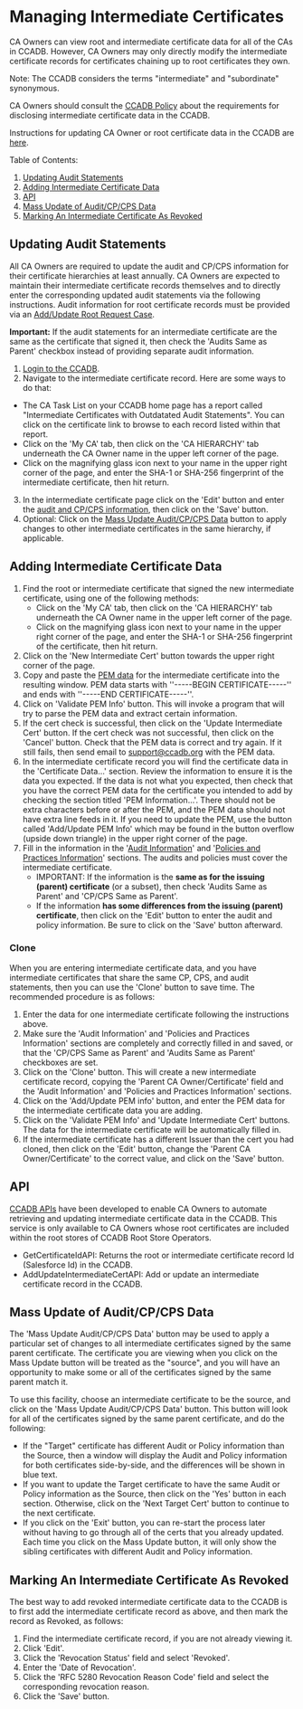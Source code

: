 # Managing Intermediate Certificates #

CA Owners can view root and intermediate certificate data for all of the CAs in
CCADB. However, CA Owners may only directly modify the intermediate certificate
records for certificates chaining up to root certificates they own.

Note: The CCADB considers the terms "intermediate" and "subordinate" synonymous.

CA Owners should consult the [CCADB Policy](/policy#4-intermediate-certificates)
about the requirements for disclosing intermediate certificate data 
in the CCADB.

Instructions for updating CA Owner or root certificate data in the CCADB are 
[here](updates).

Table of Contents:
1. [Updating Audit Statements](intermediates#updating-audit-statements)
2. [Adding Intermediate Certificate Data](intermediates#adding-intermediate-certificate-data)
3. [API](intermediates#api)
4. [Mass Update of Audit/CP/CPS Data](intermediates#mass-update-of-auditcpcps-data)
5. [Marking An Intermediate Certificate As Revoked](intermediates#marking-an-intermediate-certificate-as-revoked)

## Updating Audit Statements ##

All CA Owners are required to update the audit and CP/CPS information for their 
certificate hierarchies at least annually. CA Owners are expected to maintain their 
intermediate certificate records themselves and to directly enter the 
corresponding updated audit statements via the following instructions. 
Audit information for root certificate records must be provided via an 
[Add/Update Root Request Case](updates).

**Important:** If the audit statements for an intermediate certificate are the 
same as the certificate that signed it, then check the 'Audits Same as Parent' 
checkbox instead of providing separate audit information.

1. [Login to the CCADB](getting-started).
2. Navigate to the intermediate certificate record. Here are some ways to do that:
* The CA Task List on your CCADB home page has a report called "Intermediate
Certificates with Outdatated Audit Statements". You can click on the certificate link
to browse to each record listed within that report.
* Click on the 'My CA' tab, then click on the 'CA HIERARCHY' tab underneath the CA
Owner name in the upper left corner of the page.
* Click on the magnifying glass icon next to your name in the upper right corner
   of the page, and enter the SHA-1 or SHA-256 fingerprint of the intermediate certificate,
   then hit return.
3. In the intermediate certificate page click on the 'Edit' button and enter the 
[audit and CP/CPS information](fields), then click on the 'Save' button.
4. Optional: Click on the [Mass Update Audit/CP/CPS Data](intermediates#mass-update-of-auditcpcps-data) button to apply changes to other intermediate certificates in the same hierarchy, if applicable.

## Adding Intermediate Certificate Data ##

1. Find the root or intermediate certificate that signed the new intermediate
   certificate, using one of the following methods:
   * Click on the 'My CA' tab, then click on the 'CA HIERARCHY' tab underneath the CA
   Owner name in the upper left corner of the page.
   * Click on the magnifying glass icon next to your name in the upper right corner
      of the page, and enter the SHA-1 or SHA-256 fingerprint of the certificate,
      then hit return.
2. Click on the 'New Intermediate Cert' button towards the upper right corner
   of the page. 
3. Copy and paste the [PEM data](fields#pem-data) for the intermediate
   certificate into the resulting window. PEM data starts with
   ''-----BEGIN CERTIFICATE-----'' and ends with ''-----END CERTIFICATE-----''.
4. Click on 'Validate PEM Info' button. This will invoke a program that will
   try to parse the PEM data and extract certain information.
5.  If the cert check is successful, then click on the 'Update Intermediate
   Cert' button. If the cert check was not successful, then click on the
   'Cancel' button. Check that the PEM data is correct and try again.
   If it still fails, then send email to support@ccadb.org with the PEM data.
6. In the intermediate certificate record you will find the certificate data
   in the 'Certificate Data...' section. Review the information to ensure it is 
   the data you expected. If the data is not what you expected, then check 
   that you have the correct PEM data for the certificate you intended to add
   by checking the section titled 'PEM Information...'. There should
   not be extra characters before or after the PEM, and the PEM data should not
   have extra line feeds in it. If you need to update the PEM, use the 
   button called 'Add/Update PEM Info' which may be found in the button overflow
   (upside down triangle) in the upper right corner of the page.
7. Fill in the information in the '[Audit Information](fields#audit-information)' and '[Policies and Practices
   Information](fields#policies-and-practices-information)' sections. The
   audits and policies must cover the intermediate certificate.
    * IMPORTANT: If the information is the **same as for the issuing (parent)
      certificate** (or a subset), then check 'Audits Same as Parent' and 'CP/CPS Same as Parent'.
    * If the information **has some differences from the issuing (parent)
      certificate**, then click on the 'Edit' button to enter the audit and
      policy information. Be sure to click on the 'Save' button afterward. 

### Clone ###

When you are entering intermediate certificate data, and you have intermediate
certificates that share the same CP, CPS, and audit statements, then you can
use the 'Clone' button to save time. The recommended procedure is as follows:

1. Enter the data for one intermediate certificate following the instructions
   above.
2. Make sure the 'Audit Information' and 'Policies and Practices Information'
   sections are completely and correctly filled in and saved, or that the
   'CP/CPS Same as Parent' and 'Audits Same as Parent' checkboxes are set.
3. Click on the 'Clone' button. This will create a new intermediate
   certificate record, copying the 'Parent CA Owner/Certificate' field and the
   'Audit Information' and 'Policies and Practices Information' sections.
4. Click on the 'Add/Update PEM info' button, and enter the PEM data for the
   intermediate certificate data you are adding.
5. Click on the 'Validate PEM Info' and 'Update Intermediate Cert' buttons.
   The data for the intermediate certificate will be automatically filled in.
6. If the intermediate certificate has a different Issuer than the cert you
   had cloned, then click on the 'Edit' button, change the 'Parent CA
   Owner/Certificate' to the correct value, and click on the 'Save' button.

## API ##

[CCADB APIs](https://github.com/mozilla/CCADB-Tools/tree/master/API_AddUpdateIntermediateCert) 
have been developed to enable CA Owners to automate retrieving and updating intermediate 
certificate data in the CCADB. This service is only available 
to CA Owners whose root certificates are included within the root stores 
of CCADB Root Store Operators.
* GetCertificateIdAPI: Returns the root or intermediate certificate record Id (Salesforce Id) in the CCADB.
* AddUpdateIntermediateCertAPI: Add or update an intermediate certificate record in the CCADB.


## Mass Update of Audit/CP/CPS Data ##

The 'Mass Update Audit/CP/CPS Data' button may be used to apply a particular
set of changes to all intermediate certificates signed by the same parent
certificate. The certificate you are viewing when you click on the Mass Update
button will be treated as the "source", and you will have an opportunity to
make some or all of the certificates signed by the same parent match it.

To use this facility, choose an intermediate certificate to be the source, and
click on the 'Mass Update Audit/CP/CPS Data' button. This button will look for
all of the certificates signed by the same parent certificate, and do the
following:

* If the "Target" certificate has different Audit or Policy information than
  the Source, then a window will display the Audit and Policy information for
  both certificates side-by-side, and the differences will be shown in blue
  text.
* If you want to update the Target certificate to have the same Audit or
  Policy information as the Source, then click on the 'Yes' button in each
  section. Otherwise, click on the 'Next Target Cert' button to continue to the
  next certificate.
* If you click on the 'Exit' button, you can re-start the process later
  without having to go through all of the certs that you already updated. Each
  time you click on the Mass Update button, it will only show the sibling
  certificates with different Audit and Policy information.

## Marking An Intermediate Certificate As Revoked ##

The best way to add revoked intermediate certificate data to the CCADB is to
first add the intermediate certificate record as above, and then mark the
record as Revoked, as follows:

1. Find the intermediate certificate record, if you are not already viewing it.
2. Click 'Edit'.
3. Click the 'Revocation Status' field and select 'Revoked'.
4. Enter the 'Date of Revocation'.
5. Click the 'RFC 5280 Revocation Reason Code' field and select the
   corresponding revocation reason.
6. Click the 'Save' button.
